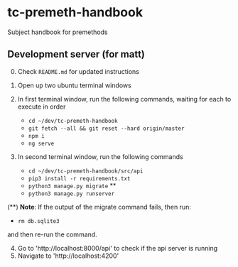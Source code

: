 # tc-premeth-handbook

Subject handbook for premethods

## Development server (for matt)

0. Check `README.md` for updated instructions

1. Open up two ubuntu terminal windows

2. In first terminal window, run the following commands, waiting for each to execute in order
    - `cd ~/dev/tc-premeth-handbook`
    - `git fetch --all && git reset --hard origin/master`
    - `npm i`
    - `ng serve`
    
3. In second terminal window, run the following commands
    - `cd ~/dev/tc-premeth-handbook/src/api`
    - `pip3 install -r requirements.txt`
    - `python3 manage.py migrate` **
    - `python3 manage.py runserver`
    
(\*\*) __Note__: If the output of the migrate command fails, then run:

- `rm db.sqlite3` 
    
and then re-run the command.
    
4. Go to 'http://localhost:8000/api' to check if the api server is running
5. Navigate to 'http://localhost:4200'


